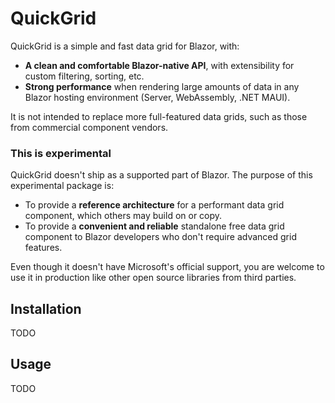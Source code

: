 # QuickGrid

QuickGrid is a simple and fast data grid for Blazor, with:

 * **A clean and comfortable Blazor-native API**, with extensibility for custom filtering, sorting, etc.
 * **Strong performance** when rendering large amounts of data in any Blazor hosting environment (Server, WebAssembly, .NET MAUI).

It is not intended to replace more full-featured data grids, such as those from commercial component vendors.

### This is experimental

QuickGrid doesn't ship as a supported part of Blazor. The purpose of this experimental package is:

 * To provide a **reference architecture** for a performant data grid component, which others may build on or copy.
 * To provide a **convenient and reliable** standalone free data grid component to Blazor developers who don't require advanced grid features.
 
Even though it doesn't have Microsoft's official support, you are welcome to use it in production like other open source libraries from third parties.

## Installation

TODO

## Usage

TODO
